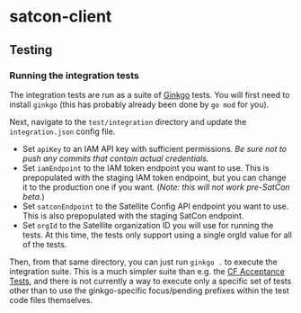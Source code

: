 # satcon-client

## Testing

### Running the integration tests

The integration tests are run as a suite of [Ginkgo](https://github.com/onsi/ginkgo) tests.  You will first need to install `ginkgo` (this has probably already been done by `go mod` for you).

Next, navigate to the `test/integration` directory and update the `integration.json` config file.

- Set `apiKey` to an IAM API key with sufficient permissions.  _Be sure not to push any commits that contain actual credentials._
- Set `iamEndpoint` to the IAM token endpoint you want to use.  This is prepopulated with the staging IAM token endpoint, but you can change it to the production one if you want.  (_Note: this will not work pre-SatCon beta._)
- Set `satconEndpoint` to the Satellite Config API endpoint you want to use.  This is also prepopulated with the staging SatCon endpoint.
- Set `orgId` to the Satellite organization ID you will use for running the tests.  At this time, the tests only support using a single orgId value for all of the tests.

Then, from that same directory, you can just run `ginkgo .` to execute the integration suite.  This is a much simpler suite than e.g. the [CF Acceptance Tests](https://github.com/cloudfoundry/cf-acceptance-tests), and there is not currently a way to execute only a specific set of tests other than to use the ginkgo-specific focus/pending prefixes within the test code files themselves. 
